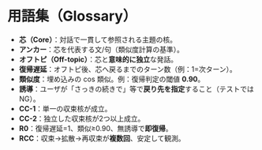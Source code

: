 # 用語集（Glossary）

- **芯（Core）**：対話で一貫して参照される主題の核。
- **アンカー**：芯を代表する文/句（類似度計算の基準）。
- **オフトピ（Off-topic）**：芯と**意味的に独立**な発話。
- **復帰遅延**：オフトピ後、芯へ戻るまでのターン数（例：1=次ターン）。
- **類似度**：埋め込みの cos 類似。例：復帰判定の閾値 **0.90**。
- **誘導**：ユーザが「さっきの続きで」等で**戻り先を指定**すること（テストではNG）。
- **CC-1**：単一の収束核が成立。
- **CC-2**：独立した収束核が2つ以上成立。
- **R0**：復帰遅延=1、類似≥0.90、無誘導で**即復帰**。
- **RCC**：収束→拡散→再収束が**複数回**、安定して観測。
